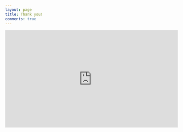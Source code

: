 ```yaml
---
layout: page
title: Thank you!
comments: true
---
```


<center>
<iframe width="560" height="315" src="https://www.youtube.com/embed/dQw4w9WgXcQ?start=0" frameborder="0" allow="accelerometer; autoplay; encrypted-media; gyroscope; picture-in-picture" allowfullscreen></iframe>
</center>
